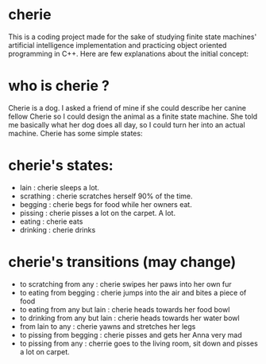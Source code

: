 ﻿# cherie

This is a coding project made for the sake of studying finite state machines' artificial intelligence implementation and practicing object oriented programming in C++. Here are few explanations about the initial concept:

# who is cherie ?

Cherie is a dog. I asked a friend of mine if she could describe her canine fellow Cherie so I could design the animal as a finite state machine. She told me basically what her dog does all day, so I could turn her into an actual machine. Cherie has some simple states:

# cherie's states:

* lain : cherie sleeps a lot.
* scrathing : cherie scratches herself 90% of the time.
* begging : cherie begs for food while her owners eat.
* pissing : cherie pisses a lot on the carpet. A lot.
* eating : cherie eats
* drinking : cherie drinks

# cherie's transitions (may change)
* to scratching from any : cherie swipes her paws into her own fur
* to eating from begging : cherie jumps into the air and bites a piece of food
* to eating from any but lain : cherie heads towards her food bowl
* to drinking from any but lain : cherie heads towards her water bowl
* from lain to any : cherie yawns and stretches her legs
* to pissing from begging : cherie pisses and gets her Anna very mad
* to pissing from any : cherrie goes to the living room, sit down and pisses a lot on carpet.
